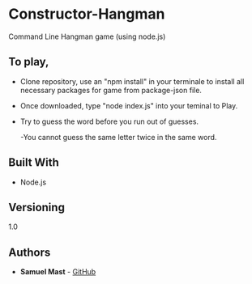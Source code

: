 # Constructor-Hangman

Command Line Hangman game (using node.js)

## To play, 

* Clone repository, use an "npm install" in your terminale to install all necessary packages for game from package-json file.

* Once downloaded, type "node index.js" into your teminal to Play.

* Try to guess the word before you run out of guesses.  

	-You cannot guess the same letter twice in the same word.

## Built With

* Node.js

## Versioning

1.0

## Authors

* **Samuel Mast** - [GitHub](https://github.com/SamMast)